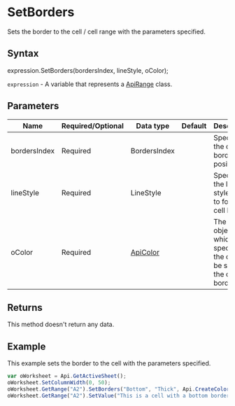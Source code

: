 # SetBorders

Sets the border to the cell / cell range with the parameters specified.

## Syntax

expression.SetBorders(bordersIndex, lineStyle, oColor);

`expression` - A variable that represents a [ApiRange](../ApiRange.md) class.

## Parameters

| **Name** | **Required/Optional** | **Data type** | **Default** | **Description** |
| ------------- | ------------- | ------------- | ------------- | ------------- |
| bordersIndex | Required | BordersIndex |  | Specifies the cell border position. |
| lineStyle | Required | LineStyle |  | Specifies the line style used to form the cell border. |
| oColor | Required | [ApiColor](../../ApiColor/ApiColor.md) |  | The color object which specifies the color to be set to the cell border. |

## Returns

This method doesn't return any data.

## Example

This example sets the border to the cell with the parameters specified.

```javascript
var oWorksheet = Api.GetActiveSheet();
oWorksheet.SetColumnWidth(0, 50);
oWorksheet.GetRange("A2").SetBorders("Bottom", "Thick", Api.CreateColorFromRGB(255, 111, 61));
oWorksheet.GetRange("A2").SetValue("This is a cell with a bottom border");
```

